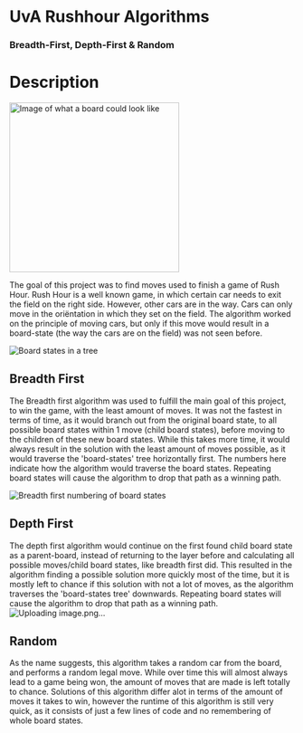 # UvA Rushhour Algorithms
### Breadth-First, Depth-First & Random
# Description
<img src="https://user-images.githubusercontent.com/70511386/122947786-b8831000-d37a-11eb-9ccc-5ed741d6cb63.png" alt="Image of what a board could look like" width="300"/>

The goal of this project was to find moves used to finish a game of Rush Hour. Rush Hour is a well known game, in which certain car needs to exit the field on the right side. However, other cars are in the way. Cars can only move in the oriëntation in which they set on the field. The algorithm worked on the principle of moving cars, but only if this move would result in a board-state (the way the cars are on the field) was not seen before.



![Board states in a tree](https://user-images.githubusercontent.com/70511386/122954259-92ac3a00-d37f-11eb-8b4c-86b0e0cb002b.png)


## Breadth First
The Breadth first algorithm was used to fulfill the main goal of this project, to win the game, with the least amount of moves. It was not the fastest in terms of time, as it would branch out from the original board state, to all possible board states within 1 move (child board states), before moving to the children of these new board states. While this takes more time, it would always result in the solution with the least amount of moves possible, as it would traverse the 'board-states' tree horizontally first. The numbers here indicate how the algorithm would traverse the board states. Repeating board states will cause the algorithm to drop that path as a winning path.

![Breadth first numbering of board states](https://user-images.githubusercontent.com/70511386/122954299-993ab180-d37f-11eb-8266-57d87909d400.png)


## Depth First
The depth first algorithm would continue on the first found child board state as a parent-board, instead of returning to the layer before and calculating all possible moves/child board states, like breadth first did. This resulted in the algorithm finding a possible solution more quickly most of the time, but it is mostly left to chance if this solution with not a lot of moves, as the algorithm traverses the 'board-states tree' downwards. Repeating board states will cause the algorithm to drop that path as a winning path.
![Uploading image.png…]()



## Random
As the name suggests, this algorithm takes a random car from the board, and performs a random legal move. While over time this will almost always lead to a game being won, the amount of moves that are made is left totally to chance. Solutions of this algorithm differ alot in terms of the amount of moves it takes to win, however the runtime of this algorithm is still very quick, as it consists of just a few lines of code and no remembering of whole board states.
